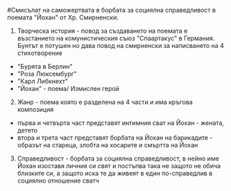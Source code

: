 #Смисълат на саможертвата в борбата за социялна справедливост в поемата "Йохан" от Хр. Смирненски.
1. Творческа история - повод за създаването на поемата е възстанието на комунистическия съюз "Спаартакус" в Германия. Бунтът е потушен но дава повод на смирненски за написването на 4 стихотворение 
 - "Бурята в Берлин"
 - "Роза Люксембург"
 - "Карл Либкнехт"
 - "Йохан" - поема/ Измислен герой
2. Жанр - поема която е разделена на 4 части и има кръгова композиция
 - първа и четвърта част представят интимния сват на Йохан - жената, детето 
 - втора и трета част представят борбата на Йохан на барикадите - образът на стареца, злобта на хосарите и смъртта на Йохан
3. Справедливост - борбата за социялна справедливост, в нейно име Йохан изоставя личния си свят и постъпва така не защото не обича близките си, а защото иска те да живеят в един по-справедлив в социялно отношение сватч
